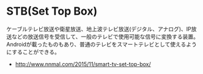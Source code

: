 # STB(Set Top Box)
ケーブルテレビ放送や衛星放送、地上波テレビ放送(デジタル、アナログ)、IP放送などの放送信号を受信して、一般のテレビで使用可能な信号に変換する装置。Androidが載ったものもあり、普通のテレビをスマートテレビとして使えるようにすることができる。
- http://www.nnmal.com/2015/11/smart-tv-set-top-box/